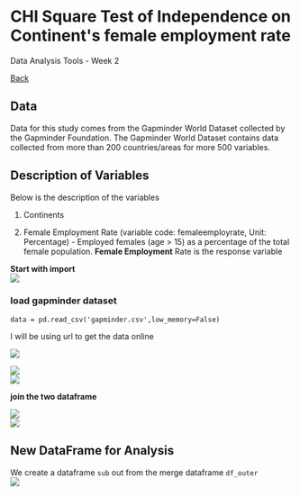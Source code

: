 # CHI Square Test of Independence on Continent's female employment rate

Data Analysis Tools - Week 2

[Back](readme.md)

## Data
Data for this study comes from the Gapminder World Dataset collected by the Gapminder Foundation. The Gapminder World Dataset contains data collected from more than 200 countries/areas for more 500 variables.

## Description of Variables
Below is the description of the variables

1. Continents

2. Female Employment Rate (variable code: femaleemployrate, Unit: Percentage) - Employed females (age > 15) as a percentage of the total female population.
**Female Employment** Rate is the response variable 

**Start with import**   
![](https://snipboard.io/QEczkS.jpg)

### load gapminder dataset

```
data = pd.read_csv('gapminder.csv',low_memory=False)
```
I will be using url to get the data online

![](https://snipboard.io/rXNxDT.jpg)  

![](https://snipboard.io/UrQWHi.jpg)  
![](https://snipboard.io/CwpjSe.jpg)  
   
   
**join the two dataframe**   


![](https://snipboard.io/s2ltpV.jpg)  
![](https://snipboard.io/IqVuKC.jpg)  
  
## New DataFrame for Analysis   
We create a dataframe `sub` out from the merge dataframe `df_outer`    
![](https://snipboard.io/Qe3gbB.jpg)  
